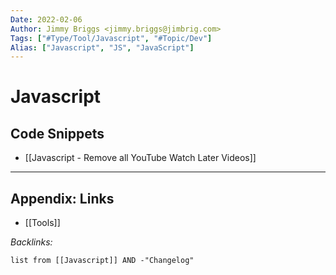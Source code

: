 ```yaml
---
Date: 2022-02-06
Author: Jimmy Briggs <jimmy.briggs@jimbrig.com>
Tags: ["#Type/Tool/Javascript", "#Topic/Dev"]
Alias: ["Javascript", "JS", "JavaScript"]
---
```


# Javascript

## Code Snippets

- [[Javascript - Remove all YouTube Watch Later Videos]]

***

## Appendix: Links

- [[Tools]]

*Backlinks:*

```dataview
list from [[Javascript]] AND -"Changelog"
```